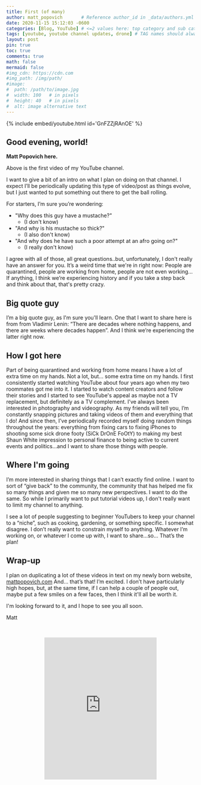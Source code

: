 ```yaml
---
title: First (of many)
author: matt_popovich       # Reference author_id in _data/authors.yml
date: 2020-11-15 15:12:03 -0600
categories: [Blog, YouTube] # <=2 values here: top category and sub category
tags: [youtube, youtube channel updates, drone] # TAG names should always be lowercase
layout: post
pin: true
toc: true
comments: true
math: false
mermaid: false
#img_cdn: https://cdn.com
#img_path: /img/path/
#image:
#  path: /path/to/image.jpg
#  width: 100   # in pixels
#  height: 40   # in pixels
#  alt: image alternative text
---
```


{% include embed/youtube.html id='GnFZZjRAnOE' %}

## Good evening, world!

**Matt Popovich here.**

Above is the first video of my YouTube channel.

I want to give a bit of an intro on what I plan on doing on that channel. I expect I’ll be periodically updating this type of video/post as things evolve, but I just wanted to put something out there to get the ball rolling.

For starters, I’m sure you’re wondering:
- "Why does this guy have a mustache?"
  - (I don't know)
- "And why is his mustache so thick?"
  - (I also don't know)
- "And why does he have such a poor attempt at an afro going on?"
  - (I really don't know)

I agree with all of those, all great questions..but, unfortunately, I don't really have an answer for you. It’s a weird time that we're in right now: People are quarantined, people are working from home, people are not even working... If anything, I think we’re experiencing history and if you take a step back and think about that, that's pretty crazy.

## Big quote guy

I’m a big quote guy, as I'm sure you'll learn. One that I want to share here is from from Vladimir Lenin:
“There are decades where nothing happens, and there are weeks where decades happen”. And I think we’re experiencing the latter right now.

## How I got here

Part of being quarantined and working from home means I have a lot of extra time on my hands. Not a lot, but... some extra time on my hands. I first consistently started watching YouTube about four years ago when my two roommates got me into it. I started to watch content creators and follow their stories and I started to see YouTube's appeal as maybe not a TV replacement, but definitely as a TV complement. I’ve always been interested in photography and videography. As my friends will tell you, I’m constantly snapping pictures and taking videos of them and everything that I do! And since then, I’ve periodically recorded myself doing random things throughout the years: everything from fixing cars to fixing iPhones to shooting some sick drone footy (SiCk DrOnE FoOtY) to making my best Shaun White impression to personal finance to being active to current events and politics...and I want to share those things with people.

## Where I'm going

I’m more interested in sharing things that I can’t exactly find online. I want to sort of “give back” to the community, the community that has helped me fix so many things and given me so many new perspectives. I want to do the same.
So while I primarily want to put tutorial videos up, I don't really want to limit my channel to anything.

I see a lot of people suggesting to beginner YouTubers to keep your channel to a “niche”, such as cooking, gardening, or something specific. I somewhat disagree. I don’t really want to constrain myself to anything. Whatever I’m working on, or whatever I come up with, I want to share...so... That’s the plan!

## Wrap-up

I plan on duplicating a lot of these videos in text on my newly born website, [mattpopovich.com](https://mattpopovich.com/)
And... that’s that!
I’m excited. I don’t have particularly high hopes, but, at the same time, if I can help a couple of people out, maybe put a few smiles on a few faces, then I think it'll all be worth it.

I'm looking forward to it, and I hope to see you all soon.

Matt

&nbsp;

<div style="text-align:center">
<iframe
src="https://open.spotify.com/embed/track/3A7rbZ9N3CFzSrphOazU2y"
width="300" height="380" frameborder="0"
allowtransparency="true"
allow="encrypted-media">
</iframe>
</div>
